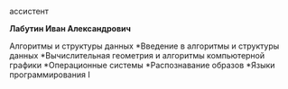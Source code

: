 ассистент



**Лабутин Иван Александрович**

Алгоритмы и структуры данных
	*Введение в алгоритмы и структуры данных
	*Вычислительная геометрия и алгоритмы компьютерной графики
	*Операционные системы
	*Распознавание образов
	*Языки программирования I